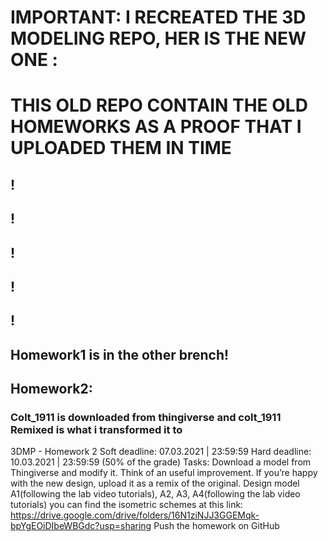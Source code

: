 # IMPORTANT: I RECREATED THE 3D MODELING REPO, HER IS THE NEW ONE : 
# THIS OLD REPO CONTAIN THE OLD HOMEWORKS AS  A PROOF THAT I UPLOADED THEM IN TIME 
## !
## !
## !
## ! 
## !
## Homework1 is in the other brench!
## Homework2:   
### Colt_1911 is downloaded from thingiverse and colt_1911 Remixed is what i transformed it to

3DMP -  Homework 2
Soft deadline: 07.03.2021 | 23:59:59
Hard deadline:  10.03.2021 | 23:59:59 (50% of the grade) 
Tasks:
Download a model from Thingiverse and modify it. Think of an useful improvement. If you’re happy with the new design, upload it as a remix of the original.
Design model A1(following the lab video tutorials), A2, A3, A4(following the lab video tutorials) you can find the isometric schemes at this link: https://drive.google.com/drive/folders/16N1ziNJJ3GGEMqk-bpYgEOiDIbeWBGdc?usp=sharing
Push the homework on GitHub

